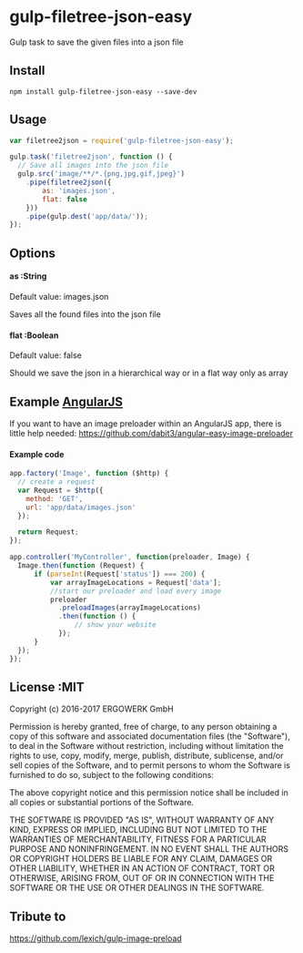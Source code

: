 gulp-filetree-json-easy
==================

Gulp task to save the given files into a json file

## Install

```
npm install gulp-filetree-json-easy --save-dev
```

## Usage
```javascript
var filetree2json = require('gulp-filetree-json-easy');

gulp.task('filetree2json', function () {
  // Save all images into the json file
  gulp.src('image/**/*.{png,jpg,gif,jpeg}')
    .pipe(filetree2json({
        as: 'images.json',
        flat: false
    }))
    .pipe(gulp.dest('app/data/'));
});
```

## Options

#### as :String
Default value: images.json

Saves all the found files into the json file

#### flat :Boolean
Default value: false

Should we save the json in a hierarchical way or in a flat way only as array

## Example [AngularJS](https://github.com/angular/angular.js)

If you want to have an image preloader within an AngularJS app, there is little help needed:
https://github.com/dabit3/angular-easy-image-preloader

#### Example code

```javascript
app.factory('Image', function ($http) {
  // create a request
  var Request = $http({
    method: 'GET',
    url: 'app/data/images.json'
  });

  return Request;
});

app.controller('MyController', function(preloader, Image) {
  Image.then(function (Request) {
      if (parseInt(Request['status']) === 200) {
          var arrayImageLocations = Request['data'];
          //start our preloader and load every image
          preloader
            .preloadImages(arrayImageLocations)
            .then(function () {
                // show your website
            });
      }
  });
});
```

## License :MIT

Copyright (c) 2016-2017 ERGOWERK GmbH

Permission is hereby granted, free of charge, to any person obtaining a copy
of this software and associated documentation files (the "Software"), to deal
in the Software without restriction, including without limitation the rights
to use, copy, modify, merge, publish, distribute, sublicense, and/or sell
copies of the Software, and to permit persons to whom the Software is
furnished to do so, subject to the following conditions:

The above copyright notice and this permission notice shall be included in all
copies or substantial portions of the Software.

THE SOFTWARE IS PROVIDED "AS IS", WITHOUT WARRANTY OF ANY KIND, EXPRESS OR
IMPLIED, INCLUDING BUT NOT LIMITED TO THE WARRANTIES OF MERCHANTABILITY,
FITNESS FOR A PARTICULAR PURPOSE AND NONINFRINGEMENT. IN NO EVENT SHALL THE
AUTHORS OR COPYRIGHT HOLDERS BE LIABLE FOR ANY CLAIM, DAMAGES OR OTHER
LIABILITY, WHETHER IN AN ACTION OF CONTRACT, TORT OR OTHERWISE, ARISING FROM,
OUT OF OR IN CONNECTION WITH THE SOFTWARE OR THE USE OR OTHER DEALINGS IN THE
SOFTWARE.

## Tribute to

https://github.com/lexich/gulp-image-preload
